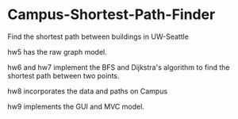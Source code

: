 # Campus-Shortest-Path-Finder
Find the shortest path between buildings in UW-Seattle

hw5 has the raw graph model.

hw6 and hw7 implement the BFS and Dijkstra's algorithm to find the shortest path between two points.

hw8 incorporates the data and paths on Campus

hw9 implements the GUI and MVC model.
